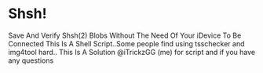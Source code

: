 # Shsh!
Save And Verify Shsh(2) Blobs
Without The Need Of Your iDevice To Be Connected
This Is A Shell Script..Some people find using tsschecker and img4tool hard..
This Is A Solution
@iTrickzGG (me) for script and if you have any questions
